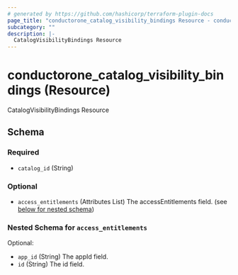 ```yaml
---
# generated by https://github.com/hashicorp/terraform-plugin-docs
page_title: "conductorone_catalog_visibility_bindings Resource - conductorone"
subcategory: ""
description: |-
  CatalogVisibilityBindings Resource
---
```


# conductorone_catalog_visibility_bindings (Resource)

CatalogVisibilityBindings Resource



<!-- schema generated by tfplugindocs -->
## Schema

### Required

- `catalog_id` (String)

### Optional

- `access_entitlements` (Attributes List) The accessEntitlements field. (see [below for nested schema](#nestedatt--access_entitlements))

<a id="nestedatt--access_entitlements"></a>
### Nested Schema for `access_entitlements`

Optional:

- `app_id` (String) The appId field.
- `id` (String) The id field.
